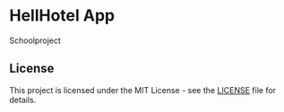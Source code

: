 # HellHotel App

Schoolproject

## License

This project is licensed under the MIT License - see the [LICENSE](LICENSE) file for details.
